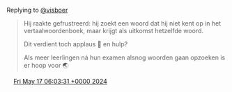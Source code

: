 Replying to [@visboer](https://twitter.com/visboer/status/1790737536442073480)

> Hij raakte gefrustreerd: hij zoekt een woord dat hij niet kent op in het vertaalwoordenboek, maar krijgt als uitkomst hetzelfde woord\.   
>   
> Dit verdient toch applaus 👏 en hulp?  
>   
> Als meer leerlingen ná hun examen alsnog woorden gaan opzoeken is er hoop voor 🌏

<img src="../../media/tweet.ico" width="12" /> [Fri May 17 06:03:31 +0000 2024](https://twitter.com/DromerDenker/status/1791348807151526196)